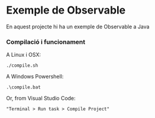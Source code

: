 # Exemple de Observable #

En aquest projecte hi ha un exemple de Observable a Java

### Compilació i funcionament ###

A Linux i OSX:

```
./compile.sh
```

A Windows Powershell:

```
.\compile.bat
```

Or, from Visual Studio Code:

```
"Terminal > Run task > Compile Project"

```